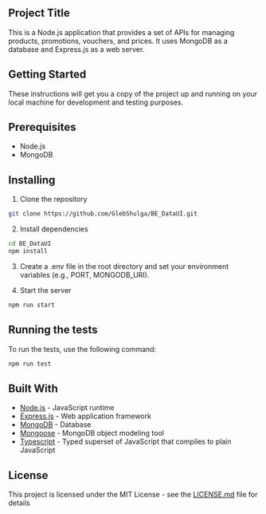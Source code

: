 ## Project Title

This is a Node.js application that provides a set of APIs for managing products, promotions, vouchers, and prices. It uses MongoDB as a database and Express.js as a web server.

## Getting Started

These instructions will get you a copy of the project up and running on your local machine for development and testing purposes.

## Prerequisites

- Node.js
- MongoDB

## Installing

1. Clone the repository

```bash
git clone https://github.com/GlebShulga/BE_DataUI.git
```

2. Install dependencies

```bash
cd BE_DataUI
npm install
```

3. Create a .env file in the root directory and set your environment variables (e.g., PORT, MONGODB_URI).

4. Start the server

```bash
npm run start
```

## Running the tests

To run the tests, use the following command:

```bash
npm run test
```

## Built With

- [Node.js](https://nodejs.org/) - JavaScript runtime
- [Express.js](https://expressjs.com/) - Web application framework
- [MongoDB](https://www.mongodb.com/) - Database
- [Mongoose](https://mongoosejs.com/) - MongoDB object modeling tool
- [Typescript](https://www.typescriptlang.org/) - Typed superset of JavaScript that compiles to plain JavaScript

## License

This project is licensed under the MIT License - see the [LICENSE.md](LICENSE.md) file for details

